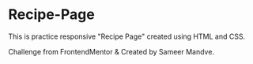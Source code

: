 # Recipe-Page
This is practice responsive "Recipe Page" created using HTML and CSS.

Challenge from FrontendMentor & Created by Sameer Mandve.
